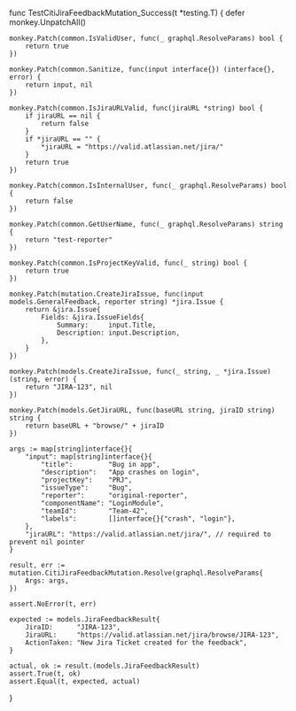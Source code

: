 func TestCitiJiraFeedbackMutation_Success(t *testing.T) {
	defer monkey.UnpatchAll()

	monkey.Patch(common.IsValidUser, func(_ graphql.ResolveParams) bool {
		return true
	})

	monkey.Patch(common.Sanitize, func(input interface{}) (interface{}, error) {
		return input, nil
	})

	monkey.Patch(common.IsJiraURLValid, func(jiraURL *string) bool {
		if jiraURL == nil {
			return false
		}
		if *jiraURL == "" {
			*jiraURL = "https://valid.atlassian.net/jira/"
		}
		return true
	})

	monkey.Patch(common.IsInternalUser, func(_ graphql.ResolveParams) bool {
		return false
	})

	monkey.Patch(common.GetUserName, func(_ graphql.ResolveParams) string {
		return "test-reporter"
	})

	monkey.Patch(common.IsProjectKeyValid, func(_ string) bool {
		return true
	})

	monkey.Patch(mutation.CreateJiraIssue, func(input models.GeneralFeedback, reporter string) *jira.Issue {
		return &jira.Issue{
			Fields: &jira.IssueFields{
				Summary:     input.Title,
				Description: input.Description,
			},
		}
	})

	monkey.Patch(models.CreateJiraIssue, func(_ string, _ *jira.Issue) (string, error) {
		return "JIRA-123", nil
	})

	monkey.Patch(models.GetJiraURL, func(baseURL string, jiraID string) string {
		return baseURL + "browse/" + jiraID
	})

	args := map[string]interface{}{
		"input": map[string]interface{}{
			"title":         "Bug in app",
			"description":   "App crashes on login",
			"projectKey":    "PRJ",
			"issueType":     "Bug",
			"reporter":      "original-reporter",
			"componentName": "LoginModule",
			"teamId":        "Team-42",
			"labels":        []interface{}{"crash", "login"},
		},
		"jiraURL": "https://valid.atlassian.net/jira/", // required to prevent nil pointer
	}

	result, err := mutation.CitiJiraFeedbackMutation.Resolve(graphql.ResolveParams{
		Args: args,
	})

	assert.NoError(t, err)

	expected := models.JiraFeedbackResult{
		JiraID:      "JIRA-123",
		JiraURL:     "https://valid.atlassian.net/jira/browse/JIRA-123",
		ActionTaken: "New Jira Ticket created for the feedback",
	}

	actual, ok := result.(models.JiraFeedbackResult)
	assert.True(t, ok)
	assert.Equal(t, expected, actual)
}
